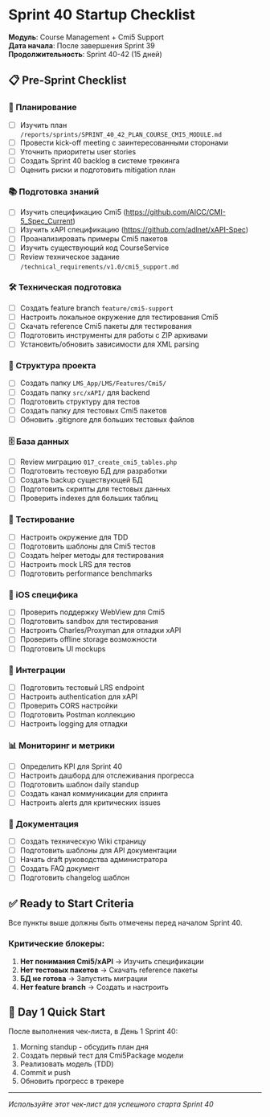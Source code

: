 # Sprint 40 Startup Checklist

**Модуль**: Course Management + Cmi5 Support  
**Дата начала**: После завершения Sprint 39  
**Продолжительность**: Sprint 40-42 (15 дней)

## 📋 Pre-Sprint Checklist

### 🎯 Планирование
- [ ] Изучить план `/reports/sprints/SPRINT_40_42_PLAN_COURSE_CMI5_MODULE.md`
- [ ] Провести kick-off meeting с заинтересованными сторонами
- [ ] Уточнить приоритеты user stories
- [ ] Создать Sprint 40 backlog в системе трекинга
- [ ] Оценить риски и подготовить mitigation план

### 📚 Подготовка знаний
- [ ] Изучить спецификацию Cmi5 (https://github.com/AICC/CMI-5_Spec_Current)
- [ ] Изучить xAPI спецификацию (https://github.com/adlnet/xAPI-Spec)
- [ ] Проанализировать примеры Cmi5 пакетов
- [ ] Изучить существующий код CourseService
- [ ] Review техническое задание `/technical_requirements/v1.0/cmi5_support.md`

### 🛠 Техническая подготовка
- [ ] Создать feature branch `feature/cmi5-support`
- [ ] Настроить локальное окружение для тестирования Cmi5
- [ ] Скачать reference Cmi5 пакеты для тестирования
- [ ] Подготовить инструменты для работы с ZIP архивами
- [ ] Установить/обновить зависимости для XML parsing

### 📂 Структура проекта
- [ ] Создать папку `LMS_App/LMS/Features/Cmi5/`
- [ ] Создать папку `src/xAPI/` для backend
- [ ] Подготовить структуру для тестов
- [ ] Создать папку для тестовых Cmi5 пакетов
- [ ] Обновить .gitignore для больших тестовых файлов

### 🗄️ База данных
- [ ] Review миграцию `017_create_cmi5_tables.php`
- [ ] Подготовить тестовую БД для разработки
- [ ] Создать backup существующей БД
- [ ] Подготовить скрипты для тестовых данных
- [ ] Проверить indexes для больших таблиц

### 🧪 Тестирование
- [ ] Настроить окружение для TDD
- [ ] Подготовить шаблоны для Cmi5 тестов
- [ ] Создать helper методы для тестирования
- [ ] Настроить mock LRS для тестов
- [ ] Подготовить performance benchmarks

### 📱 iOS специфика
- [ ] Проверить поддержку WebView для Cmi5
- [ ] Подготовить sandbox для тестирования
- [ ] Настроить Charles/Proxyman для отладки xAPI
- [ ] Проверить offline storage возможности
- [ ] Подготовить UI mockups

### 🔗 Интеграции
- [ ] Подготовить тестовый LRS endpoint
- [ ] Настроить authentication для xAPI
- [ ] Проверить CORS настройки
- [ ] Подготовить Postman коллекцию
- [ ] Настроить logging для отладки

### 📊 Мониторинг и метрики
- [ ] Определить KPI для Sprint 40
- [ ] Настроить дашборд для отслеживания прогресса
- [ ] Подготовить шаблон daily standup
- [ ] Создать канал коммуникации для спринта
- [ ] Настроить alerts для критических issues

### 📝 Документация
- [ ] Создать техническую Wiki страницу
- [ ] Подготовить шаблоны для API документации
- [ ] Начать draft руководства администратора
- [ ] Создать FAQ документ
- [ ] Подготовить changelog шаблон

## ✅ Ready to Start Criteria

Все пункты выше должны быть отмечены перед началом Sprint 40.

### Критические блокеры:
1. **Нет понимания Cmi5/xAPI** → Изучить спецификации
2. **Нет тестовых пакетов** → Скачать reference пакеты
3. **БД не готова** → Запустить миграции
4. **Нет feature branch** → Создать и настроить

## 🚀 Day 1 Quick Start

После выполнения чек-листа, в День 1 Sprint 40:
1. Morning standup - обсудить план дня
2. Создать первый тест для Cmi5Package модели
3. Реализовать модель (TDD)
4. Commit и push
5. Обновить прогресс в трекере

---
*Используйте этот чек-лист для успешного старта Sprint 40* 